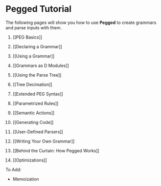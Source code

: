 Pegged Tutorial 
===============

The following pages will show you how to use **Pegged** to create grammars and parse inputs with them.


1) [[PEG Basics]]

2) [[Declaring a Grammar]]

3) [[Using a Grammar]]

4) [[Grammars as D Modules]] 

5) [[Using the Parse Tree]]

6) [[Tree Decimation]]

7) [[Extended PEG Syntax]]

8) [[Parametrized Rules]]

9) [[Semantic Actions]]

10) [[Generating Code]]

11) [[User-Defined Parsers]]

12) [[Writing Your Own Grammar]]

13) [[Behind the Curtain: How Pegged Works]]

14) [[Optimizations]]

To Add: 

* Memoization